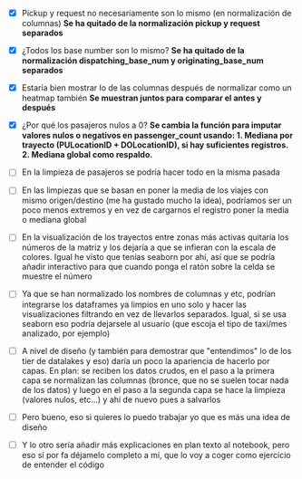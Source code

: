 - [x] Pickup y request no necesariamente son lo mismo (en normalización de columnas) **Se ha quitado de la normalización pickup y request separados**

- [x] ¿Todos los base number son lo mismo? **Se ha quitado de la normalización dispatching_base_num y originating_base_num separados**

- [x] Estaría bien mostrar lo de las columnas después de normalizar como un heatmap también **Se muestran juntos para comparar el antes y después**

- [x] ¿Por qué los pasajeros nulos a 0? **Se cambia la función para imputar valores nulos o negativos en passenger_count usando: 1. Mediana por trayecto (PULocationID + DOLocationID), si hay suficientes registros. 2. Mediana global como respaldo.**

- [ ] En la limpieza de pasajeros se podría hacer todo en la misma pasada
- [ ] En las limpiezas que se basan en poner la media de los viajes con mismo origen/destino (me ha gustado mucho la idea), podríamos ser un poco menos extremos y en vez de cargarnos el registro poner la media o mediana global
- [ ] En la visualización de los trayectos entre zonas más activas quitaría los números de la matriz y los dejaría a que se infieran con la escala de colores. Igual he visto que tenías seaborn por ahí, así que se podría añadir interactivo para que cuando ponga el ratón sobre la celda se muestre el número
- [ ] Ya que se han normalizado los nombres de columnas y etc, podrían integrarse los dataframes ya limpios en uno solo y hacer las visualizaciones filtrando en vez de llevarlos separados. Igual, si se usa seaborn eso podría dejarsele al usuario (que escoja el tipo de taxi/mes analizado, por ejemplo)
- [ ] A nivel de diseño (y también para demostrar que "entendimos" lo de los tier de datalakes y eso) daría un poco la apariencia de hacerlo por capas. En plan: se reciben los datos crudos, en el paso a la primera capa se normalizan las columnas (bronce, que no se suelen tocar nada de los datos) y luego en el paso a la segunda capa se hace la limpieza (valores nulos, etc...) y ahí de nuevo pues a salvarlos
- [ ] Pero bueno, eso si quieres lo puedo trabajar yo que es más una idea de diseño
- [ ] Y lo otro sería añadir más explicaciones en plan texto al notebook, pero eso sí por fa déjamelo completo a mí, que lo voy a coger como ejercicio de entender el código
